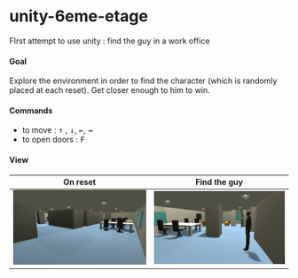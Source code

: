 # unity-6eme-etage
FIrst attempt to use unity : find the guy in a work office

#### Goal 

Explore the environment in order to find the character (which is randomly placed at each reset). Get closer enough to him to win.

#### Commands

- to move : <kbd>&uarr;</kbd> , <kbd>&darr;</kbd>, <kbd>&larr;</kbd>, <kbd>&rarr;</kbd>
- to open doors : <kbd>F</kbd>

#### View 



| On reset     | Find the guy     |
|------------|-------------| 
| <img src="img/Screenshot1.png" width="500"> | <img src="img/Screenshot2.png" width="500"> |
